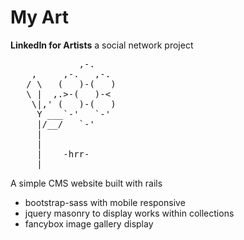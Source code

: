 # My Art

**LinkedIn for Artists**
a social network project

<pre>
             ,-. 
    ,     ,-.   ,-. 
   / \   (   )-(   ) 
   \ |  ,.>-(   )-< 
    \|,' (   )-(   ) 
     Y ___`-'   `-' 
     |/__/   `-' 
     | 
     | 
     |    -hrr- 
  ___|_____________ 
</pre>


A simple CMS website built with rails
- bootstrap-sass with mobile responsive
- jquery masonry to display works within collections
- fancybox image gallery display